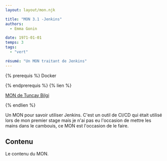 ```yaml
---
layout: layout/mon.njk

title: "MON 3.1 -Jenkins"
authors:
  - Emma Gonin

date: 1971-01-01
temps: 3
tags:
  - "vert"

résumé: "Un MON traitant de Jenkins"
---
```


{% prerequis %}
Docker

{% endprerequis %}
{% lien %}

[MON de Tuncay Bilgi](https://francoisbrucker.github.io/do-it/promos/2022-2023/Bilgi-Tuncay/mon/Jenkins/)

{% endlien %}

Un MON pour savoir utiliser Jenkins. C'est un outil de CI/CD qui était utilisé lors de mon premier stage mais je n'ai pas eu l'occasion de mettre les mains dans le cambouis, ce MON est l'occasion de le faire.

## Contenu

Le contenu du MON.
